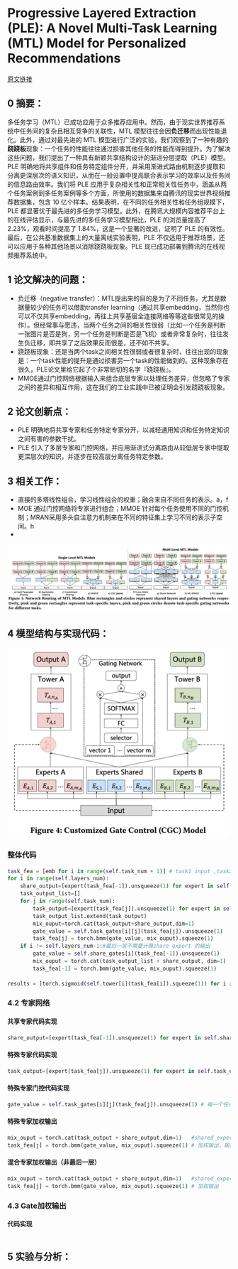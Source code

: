 # Progressive Layered Extraction (PLE): A Novel Multi-Task Learning (MTL) Model for Personalized Recommendations
[原文链接](https://dl.acm.org/doi/10.1145/3219819.3220007)
## 0 摘要：
多任务学习（MTL）已成功应用于众多推荐应用中。然而，由于现实世界推荐系统中任务间的复杂且相互竞争的关联性，MTL 模型往往会因**负迁移**而出现性能退化。此外，通过对最先进的 MTL 模型进行广泛的实验，我们观察到了一种有趣的**跷跷板**现象：一个任务的性能往往通过损害其他任务的性能而得到提升。为了解决这些问题，我们提出了一种具有新颖共享结构设计的渐进分层提取（PLE）模型。PLE 明确地将共享组件和任务特定组件分开，并采用渐进式路由机制逐步提取和分离更深层次的语义知识，从而在一般设置中提高联合表示学习的效率以及任务间的信息路由效率。我们将 PLE 应用于复杂相关性和正常相关性任务中，涵盖从两个任务案例到多任务案例等多个方面，所使用的数据集来自腾讯的现实世界视频推荐数据集，包含 10 亿个样本。结果表明，在不同的任务相关性和任务组规模下，PLE 都显著优于最先进的多任务学习模型。此外，在腾讯大规模内容推荐平台上的在线评估显示，与最先进的多任务学习模型相比，PLE 的浏览量提高了 2.23%，观看时间提高了 1.84%，这是一个显著的改进，证明了 PLE 的有效性。最后，在公共基准数据集上的大量离线实验表明，PLE 不仅适用于推荐场景，还可以应用于各种其他场景以消除跷跷板现象。PLE 现已成功部署到腾讯的在线视频推荐系统中。
## 1 论文解决的问题：
* 负迁移（negative transfer）：MTL提出来的目的是为了不同任务，尤其是数据量较少的任务可以借助transfer learning（通过共享embedding，当然你也可以不仅共享embedding，再往上共享基层全连接网络等等这些很常见的操作）。但经常事与愿违，当两个任务之间的相关性很弱（比如一个任务是判断一张图片是否是狗，另一个任务是判断是否是飞机）或者非常复杂时，往往发生负迁移，即共享了之后效果反而很差，还不如不共享。
* 跷跷板现象：还是当两个task之间相关性很弱或者很复杂时，往往出现的现象是：一个task性能的提升是通过损害另一个task的性能做到的。这种现象存在很久，PLE论文里给它起了个非常贴切的名字『跷跷板』。
* MMOE通过门控网络根据输入来组合底层专家以处理任务差异，但忽略了专家之间的差异和相互作用，这在我们的工业实践中已被证明会引发跷跷板现象。
## 2 论文创新点：
* PLE 明确地将共享专家和任务特定专家分开，以减轻通用知识和任务特定知识之间有害的参数干扰。
* PLE 引入了多层专家和门控网络，并应用渐进式分离路由从较低层专家中提取更深层次的知识，并逐步在较高层分离任务特定参数。
## 3 相关工作：
* 直接的多塔线性组合，学习线性组合的权重；融合来自不同任务的表示。a，f
* MOE 通过门控网络将专家进行组合；MMOE 针对每个任务使用不同的门控机制；MRAN采用多头自注意力机制来在不同的特征集上学习不同的表示子空间。h
* 
![输入图片说明](/imgs/2025-07-08/4sKGptX6jkr7uNdd.png)
## 4 模型结构与实现代码：
![输入图片说明](/imgs/2025-07-08/9pixHClT4knQb3RC.png)
### 整体代码
```Python
task_fea = [emb for i in range(self.task_num + 1)] # task1 input ,task2 input,..taskn input, share_expert input  
for i in range(self.layers_num):  
    share_output=[expert(task_fea[-1]).unsqueeze(1) for expert in self.share_experts[i]]  
    task_output_list=[]  
    for j in range(self.task_num):  
        task_output=[expert(task_fea[j]).unsqueeze(1) for expert in self.task_experts[i][j]]  
        task_output_list.extend(task_output)  
        mix_ouput=torch.cat(task_output+share_output,dim=1)  
        gate_value = self.task_gates[i][j](task_fea[j]).unsqueeze(1)  
        task_fea[j] = torch.bmm(gate_value, mix_ouput).squeeze(1)  
    if i != self.layers_num-1:#最后一层不需要计算share expert 的输出  
        gate_value = self.share_gates[i](task_fea[-1]).unsqueeze(1)  
        mix_ouput = torch.cat(task_output_list + share_output, dim=1)  
        task_fea[-1] = torch.bmm(gate_value, mix_ouput).squeeze(1)  
  
results = [torch.sigmoid(self.tower[i](task_fea[i]).squeeze(1)) for i in range(self.task_num)]
```
### 4.2 专家网络
#### 共享专家代码实现
```Python
share_output=[expert(task_fea[-1]).unsqueeze(1) for expert in self.share_experts[i]] # 输入为（batch_size, input_dim），share_experts为layers_num层，每一层有shared_expert_num个全连接层——MultiLayerPerceptron(input_dim, [bottom_mlp_dims[i]], dropout, output_layer=False)，最后输出为（batch_size, 1, bottom_mlp_dims[i]），有shared_expert_num个
```
#### 特殊专家代码实现
```Python
task_output=[expert(task_fea[j]).unsqueeze(1) for expert in self.task_experts[i][j]] # 输入为（batch_size, input_dim），task_experts为layers_num层，每一层有specific_expert_num个全连接层——MultiLayerPerceptron(input_dim, [bottom_mlp_dims[i]], dropout, output_layer=False)，最后输出为（batch_size, 1, bottom_mlp_dims[i]），有specific_expert_num个。注：特殊专家网络mlp数量为layers_num*task_num*specific_expert_num
```
#### 特殊专家门控代码实现
```Python
gate_value = self.task_gates[i][j](task_fea[j]).unsqueeze(1) # 每一个任务都有一个对应的门控结果，因此门控网络数量为layers_num*task_num，每一个网络为：torch.nn.Sequential(torch.nn.Linear(input_dim, shared_expert_num + specific_expert_num), torch.nn.Softmax(dim=1))，因此输出为（batch_size, 1, shared_expert_num + specific_expert_num）
```
#### 特殊专家加权输出
```Python
mix_ouput = torch.cat(task_output + share_output,dim=1)   #shared_expert_num个共享专家，specific_expert_num个特殊专家拼接
task_fea[j] = torch.bmm(gate_value, mix_ouput).squeeze(1) # 加权输出，输出维度为（batch_size, 1, shared_expert_num + specific_expert_num）
```
#### 混合专家加权输出（非最后一层）
```Python
mix_ouput = torch.cat(task_output + share_output,dim=1)   #shared_expert_num个共享专家，specific_expert_num个特殊专家拼接
task_fea[j] = torch.bmm(gate_value, mix_ouput).squeeze(1) # 加权输出
```

### 4.3 Gate加权输出
#### 代码实现
```Python

```

## 5 实验与分析：

<!--stackedit_data:
eyJoaXN0b3J5IjpbNjY0MDkzMDI5LDEyMDYyNzY4MDMsLTE1OD
Y3Nzc1MTEsMTkxODg4OTc4MywyMTMyNDk1OTY3LDYxMzg0MjE5
MSwtMTc1NDExNjcyMywxNzk1NzUwMjMwLDIwODA1NjE2MzRdfQ
==
-->